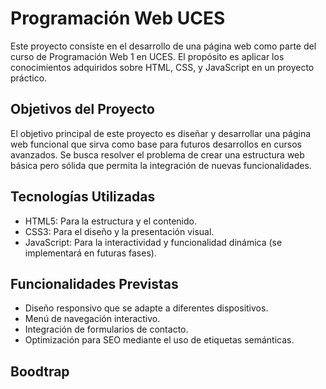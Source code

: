 # Programación Web UCES

Este proyecto consiste en el desarrollo de una página web como parte del curso de Programación Web 1 en UCES. El propósito es aplicar los conocimientos adquiridos sobre HTML, CSS, y JavaScript en un proyecto práctico.

## Objetivos del Proyecto

El objetivo principal de este proyecto es diseñar y desarrollar una página web funcional que sirva como base para futuros desarrollos en cursos avanzados. Se busca resolver el problema de crear una estructura web básica pero sólida que permita la integración de nuevas funcionalidades.


## Tecnologías Utilizadas

- HTML5: Para la estructura y el contenido.
- CSS3: Para el diseño y la presentación visual.
- JavaScript: Para la interactividad y funcionalidad dinámica (se implementará en futuras fases).


## Funcionalidades Previstas

- Diseño responsivo que se adapte a diferentes dispositivos.
- Menú de navegación interactivo.
- Integración de formularios de contacto.
- Optimización para SEO mediante el uso de etiquetas semánticas.

## Boodtrap